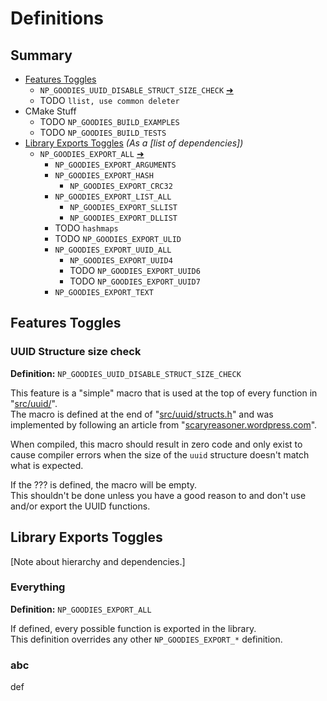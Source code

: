 # Definitions

## Summary
* [Features Toggles](#features-toggles)
  * `NP_GOODIES_UUID_DISABLE_STRUCT_SIZE_CHECK` [➜](#uuid-structure-size-check)
  * TODO `llist, use common deleter`
* CMake Stuff
  * TODO `NP_GOODIES_BUILD_EXAMPLES`
  * TODO `NP_GOODIES_BUILD_TESTS`
* [Library Exports Toggles](#library-exports-toggles) *(As a [list of dependencies])*
  * `NP_GOODIES_EXPORT_ALL` [➜](#everything)
    * `NP_GOODIES_EXPORT_ARGUMENTS`
    * `NP_GOODIES_EXPORT_HASH`
      * `NP_GOODIES_EXPORT_CRC32`
    * `NP_GOODIES_EXPORT_LIST_ALL`
      * `NP_GOODIES_EXPORT_SLLIST`
      * `NP_GOODIES_EXPORT_DLLIST`
    * TODO `hashmaps`
    * TODO `NP_GOODIES_EXPORT_ULID`
    * `NP_GOODIES_EXPORT_UUID_ALL`
      * `NP_GOODIES_EXPORT_UUID4`
      * TODO `NP_GOODIES_EXPORT_UUID6`
      * TODO `NP_GOODIES_EXPORT_UUID7`
    * `NP_GOODIES_EXPORT_TEXT`


## Features Toggles

### UUID Structure size check
**Definition:** `NP_GOODIES_UUID_DISABLE_STRUCT_SIZE_CHECK`

This feature is a "simple" macro that is used at the top of every function in
"[src/uuid/](src/uuid)".<br>
The macro is defined at the end of "[src/uuid/structs.h](src/uuid/structs.h)" and
was implemented by following an article from
"[scaryreasoner.wordpress.com](https://scaryreasoner.wordpress.com/2009/02/28/checking-sizeof-at-compile-time/)".

When compiled, this macro should result in zero code and only exist to cause
compiler errors when the size of the `uuid` structure doesn't match what is expected.

If the ??? is defined, the macro will be empty.<br>
This shouldn't be done unless you have a good reason to and don't use and/or
export the UUID functions.


## Library Exports Toggles
[Note about hierarchy and dependencies.]

### Everything
**Definition:** `NP_GOODIES_EXPORT_ALL`

If defined, every possible function is exported in the library.<br>
This definition overrides any other `NP_GOODIES_EXPORT_*` definition.

### abc
def

